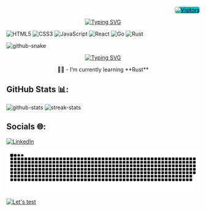 <p align="right">
  <a href="https://github.com/Mainm0e">
    <img alt="Visitors" src="https://visitor-badge.laobi.icu/badge?page_id=Mainm0e" style="border-radius: 5px; background-color: #00BDCFFF; color: black; font-size: 14px;">
  </a>
</p>


<p align="center">
  <a href="https://git.io/typing-svg">
    <img src="https://readme-typing-svg.herokuapp.com?font=Kalam&weight=700&size=36&pause=1000&color=00BDCF&background=FF300000&center=true&vCenter=true&width=800&height=75&lines=Hi%2C+I'm+Mainm0e;Code%2C+coffee%2C+and+a+sprinkle+of+creativity+%E2%98%95%EF%B8%8F" alt="Typing SVG">
  </a>
</p>

<p align="left">
  <img src="https://img.shields.io/badge/html5-%23E34F26.svg?style=for-the-badge&logo=html5&logoColor=white" alt="HTML5">
  <img src="https://img.shields.io/badge/css3-%231572B6.svg?style=for-the-badge&logo=css3&logoColor=white" alt="CSS3">
  <img src="https://img.shields.io/badge/javascript-%23323330.svg?style=for-the-badge&logo=javascript&logoColor=%23F7DF1E" alt="JavaScript">
  <img src="https://img.shields.io/badge/react-%2320232a.svg?style=for-the-badge&logo=react&logoColor=%2361DAFB" alt="React">
  <img src="https://img.shields.io/badge/go-%2300ADD8.svg?style=for-the-badge&logo=go&logoColor=white" alt="Go">
  <img src="https://img.shields.io/badge/rust-%23000000.svg?style=for-the-badge&logo=rust&logoColor=white" alt="Rust">
</p>

<picture>
  <source media="(prefers-color-scheme: light)" srcset="https://github-readme-stats.vercel.app/api/top-langs/?username=Mainm0e&theme=vue&hide_border=true&include_all_commits=true&count_private=true&layout=compact" class="source-light">
  <source media="(prefers-color-scheme: dark)" srcset="https://github-readme-stats.vercel.app/api/top-langs/?username=Mainm0e&theme=tokyonight&hide_border=true&include_all_commits=true&count_private=true&layout=compact" class="source-dark">
  <img alt="github-snake" src="https://github-readme-stats.vercel.app/api/top-langs/?username=Mainm0e&theme=vue&hide_border=true&include_all_commits=true&count_private=true&layout=compact">
</picture>


<p align="center">
  <a href="https://git.io/typing-svg">
    <img src="https://readme-typing-svg.herokuapp.com?font=Kalam&weight=700&size=26&duration=5555&pause=1000&color=4CFF6E&background=FF300000&center=true&vCenter=true&repeat=false&width=800&height=75&lines=About+Me+%F0%9F%A7%91%F0%9F%8F%BD" alt="Typing SVG">
  </a>
  <p align="center">👨‍💻 - I’m currently learning **Rust**</p>
</p>




<h2 align="left">GitHub Stats 📊:</h2>
<picture>
  <source media="(prefers-color-scheme: light)" srcset="https://github-readme-stats.vercel.app/api?username=Mainm0e&theme=vue&hide_border=true&include_all_commits=true&count_private=true" class="source-light">
  <source media="(prefers-color-scheme: dark)" srcset="https://github-readme-stats.vercel.app/api?username=Mainm0e&theme=tokyonight&hide_border=true&include_all_commits=true&count_private=false" class="source-dark">
  <img alt="github-stats" src="https://github-readme-stats.vercel.app/api?username=Mainm0e&theme=vue&hide_border=true&include_all_commits=true&count_private=true">
</picture>
<picture>
  <source media="(prefers-color-scheme: light)" srcset="https://github-readme-streak-stats.herokuapp.com/?user=Mainm0e&theme=vue&hide_border=true" class="source-light">
  <source media="(prefers-color-scheme: dark)" srcset="https://github-readme-streak-stats.herokuapp.com/?user=Mainm0e&theme=tokyonight&hide_border=true" class="source-dark">
  <img alt="streak-stats" src="https://github-readme-streak-stats.herokuapp.com/?user=Mainm0e&theme=vue&hide_border=true">
</picture>

<!-- <p align="left">
  <img src="https://github-readme-stats.vercel.app/api?username=Mainm0e&theme=tokyonight&hide_border=true&include_all_commits=true&count_private=true" alt="GitHub Stats">
  <img src="https://github-readme-streak-stats.herokuapp.com/?user=Mainm0e&theme=tokyonight&hide_border=true" alt="Streak Stats">
</p> -->

<h2>Socials 🌐:</h2>

<p align="left">
  <a href="https://www.linkedin.com/in/adithep-tamwisai-3b0a7525b/">
    <img src="https://img.shields.io/badge/LinkedIn-%230077B5.svg?logo=linkedin&logoColor=white" alt="LinkedIn">
  </a>
</p>


<picture>
  <source media="(prefers-color-scheme: light)" srcset="https://github.com/Mainm0e/Mainm0e/raw/output/github-contribution-grid-snake.svg" class="source-light">
  <source media="(prefers-color-scheme: dark)" srcset="https://github.com/Mainm0e/Mainm0e/raw/output/github-contribution-grid-snake-dark.svg" class="source-dark">
  <img alt="github-snake" src="https://github.com/Mainm0e/Mainm0e/raw/output/github-contribution-grid-snake.svg">
</picture>


<!-- <picture>
  <source media="(prefers-color-scheme: dark)" srcset=https://github.com/Mainm0e/Mainm0e/blob/output/github-contribution-grid-snake-dark.svg" />
  <source media="(prefers-color-scheme: light)" srcset="https://github.com/Mainm0e/Mainm0e/blob/output/github-contribution-grid-snake.svg" />
  <img alt="github-snake" src="https://github.com/Mainm0e/Mainm0e/blob/output/github-contribution-grid-snake.svg" />
</picture> -->
<!-- Dark mode -->
<!-- <img src="https://github.com/Mainm0e/Mainm0e/blob/output/github-contribution-grid-snake-dark.svg" alt="Snake GIF (Dark Mode)"> -->
<!-- Light mode -->
<!-- <img src="https://github.com/Mainm0e/Mainm0e/blob/output/github-contribution-grid-snake.svg" alt="Snake GIF (Light Mode)"> -->

[![Let's test](https://github.com/Mainm0e/tic-tac-toe/assets/97899359/05f1558f-27e6-4c0d-a8bf-ca16df3ce217)](http://mainm0e.me)
